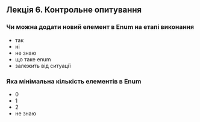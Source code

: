 ## Лекція 6. Контрольне опитування

### Чи можна додати новий елемент в Enum на етапі виконання

- так
- ні
- не знаю
- що таке enum
- залежить від ситуації

### Яка мінімальна кількість елементів в Enum

- 0
- 1
- 2
- не знаю
